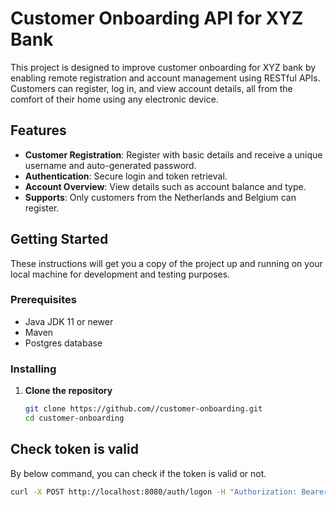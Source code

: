 # Customer Onboarding API for XYZ Bank

This project is designed to improve customer onboarding for XYZ bank by enabling remote registration and account management using RESTful APIs. Customers can register, log in, and view account details, all from the comfort of their home using any electronic device.

## Features

- **Customer Registration**: Register with basic details and receive a unique username and auto-generated password.
- **Authentication**: Secure login and token retrieval.
- **Account Overview**: View details such as account balance and type.
- **Supports**: Only customers from the Netherlands and Belgium can register.

## Getting Started

These instructions will get you a copy of the project up and running on your local machine for development and testing purposes.

### Prerequisites

- Java JDK 11 or newer
- Maven
- Postgres database

### Installing

1. **Clone the repository**
   ```bash
   git clone https://github.com//customer-onboarding.git
   cd customer-onboarding
   
## Check token is valid
By below command, you can check if the token is valid or not.
```bash
curl -X POST http://localhost:8080/auth/logon -H "Authorization: Bearer <TOKEN_FROM_ENDPOINT>
